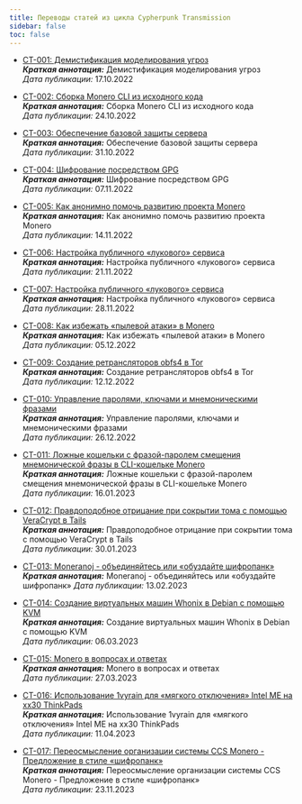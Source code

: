 ```yaml
---
title: Переводы статей из цикла Cypherpunk Transmission
sidebar: false
toc: false
---
```


- [CT-001: Демистификация моделирования угроз](/copyright/cypherpunk-transmission/ct-001)  
  _**Краткая аннотация:**_ Демистификация моделирования угроз  
  _Дата публикации:_ 17.10.2022

- [CT-002: Сборка Monero CLI из исходного кода](/copyright/cypherpunk-transmission/ct-002/)  
  _**Краткая аннотация:**_ Сборка Monero CLI из исходного кода  
  _Дата публикации:_ 24.10.2022

- [CT-003: Обеспечение базовой защиты сервера](/copyright/cypherpunk-transmission/ct-003/)  
  _**Краткая аннотация:**_ Обеспечение базовой защиты сервера  
  _Дата публикации:_ 31.10.2022

- [CT-004: Шифрование посредством GPG](/copyright/cypherpunk-transmission/ct-004/)  
  _**Краткая аннотация:**_ Шифрование посредством GPG  
  _Дата публикации:_ 07.11.2022

- [CT-005: Как анонимно помочь развитию проекта Monero](/copyright/cypherpunk-transmission/ct-005/)  
  _**Краткая аннотация:**_ Как анонимно помочь развитию проекта Monero  
  _Дата публикации:_ 14.11.2022

- [CT-006: Настройка публичного «лукового» сервиса](/copyright/cypherpunk-transmission/ct-006/)  
  _**Краткая аннотация:**_ Настройка публичного «лукового» сервиса  
  _Дата публикации:_ 21.11.2022

- [CT-007: Настройка публичного «лукового» сервиса](/copyright/cypherpunk-transmission/ct-007/)  
  _**Краткая аннотация:**_ Настройка публичного «лукового» сервиса  
  _Дата публикации:_ 28.11.2022

- [CT-008: Как избежать «пылевой атаки» в Monero](/copyright/cypherpunk-transmission/ct-008/)  
  _**Краткая аннотация:**_ Как избежать «пылевой атаки» в Monero  
  _Дата публикации:_ 05.12.2022

- [CT-009: Создание ретрансляторов obfs4 в Tor](/copyright/cypherpunk-transmission/ct-009/)  
  _**Краткая аннотация:**_ Создание ретрансляторов obfs4 в Tor  
  _Дата публикации:_ 12.12.2022

- [CT-010: Управление паролями, ключами и мнемоническими фразами](/copyright/cypherpunk-transmission/ct-010/)  
  _**Краткая аннотация:**_ Управление паролями, ключами и мнемоническими фразами  
  _Дата публикации:_ 26.12.2022

- [CT-011: Ложные кошельки с фразой-паролем смещения мнемонической фразы в CLI-кошельке Monero](/copyright/cypherpunk-transmission/ct-011/)  
  _**Краткая аннотация:**_ Ложные кошельки с фразой-паролем смещения мнемонической фразы в CLI-кошельке Monero  
  _Дата публикации:_ 16.01.2023

- [CT-012: Правдоподобное отрицание при сокрытии тома с помощью VeraCrypt в Tails](/copyright/cypherpunk-transmission/ct-012/)  
  _**Краткая аннотация:**_ Правдоподобное отрицание при сокрытии тома с помощью VeraCrypt в Tails  
  _Дата публикации:_ 30.01.2023

- [CT-013: Moneranoj - объединяйтесь или «обуздайте шифропанк»](/copyright/cypherpunk-transmission/ct-013/)  
  _**Краткая аннотация:**_ Moneranoj - объединяйтесь или «обуздайте шифропанк»
  _Дата публикации:_ 13.02.2023

- [CT-014: Создание виртуальных машин Whonix в Debian с помощью KVM](/copyright/cypherpunk-transmission/ct-014/)  
  _**Краткая аннотация:**_ Создание виртуальных машин Whonix в Debian с помощью KVM  
  _Дата публикации:_ 06.03.2023

- [CT-015: Monero в вопросах и ответах](/copyright/cypherpunk-transmission/ct-015/)  
  _**Краткая аннотация:**_ Monero в вопросах и ответах  
  _Дата публикации:_ 27.03.2023

- [CT-016: Использование 1vyrain для «мягкого отключения» Intel ME на xx30 ThinkPads](/copyright/cypherpunk-transmission/ct-016/)  
  _**Краткая аннотация:**_ Использование 1vyrain для «мягкого отключения» Intel ME на xx30 ThinkPads  
  _Дата публикации:_ 11.04.2023

- [CT-017: Переосмысление организации системы CCS Monero - Предложение в стиле «шифропанк»](/copyright/cypherpunk-transmission/ct-017/)  
  _**Краткая аннотация:**_ Переосмысление организации системы CCS Monero - Предложение в стиле «шифропанк»  
  _Дата публикации:_ 23.11.2023
